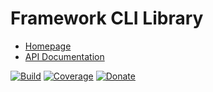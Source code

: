 # Framework CLI Library

- [Homepage](https://the-framework.gitlab.io/libraries/cli.html)
- [API Documentation](https://the-framework.gitlab.io/libraries/cli/docs/)

[![Build](https://gitlab.com/the-framework/libraries/cli/badges/master/build.svg)](https://gitlab.com/the-framework/libraries/cli/-/jobs)
[![Coverage](https://gitlab.com/the-framework/libraries/cli/badges/master/coverage.svg?job=test:php7.3)](https://the-framework.gitlab.io/libraries/cli/coverage/)
[![Donate](https://img.shields.io/badge/Donate-PayPal-blue.svg)](https://www.paypal.com/cgi-bin/webscr?cmd=_s-xclick&hosted_button_id=NGBNW5PY4VSJ4)
